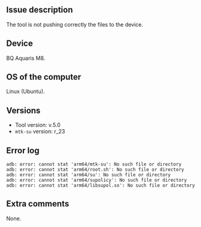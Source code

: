 ## Issue description
The tool is not pushing correctly the files to the device.

## Device
BQ Aquaris M8.


## OS of the computer
Linux (Ubuntu).

## Versions
* Tool version: v.5.0
* `mtk-su` version: r_23

## Error log
```
adb: error: cannot stat 'arm64/mtk-su': No such file or directory
adb: error: cannot stat 'arm64/root.sh': No such file or directory
adb: error: cannot stat 'arm64/su': No such file or directory
adb: error: cannot stat 'arm64/supolicy': No such file or directory
adb: error: cannot stat 'arm64/libsupol.so': No such file or directory
```

## Extra comments
None.